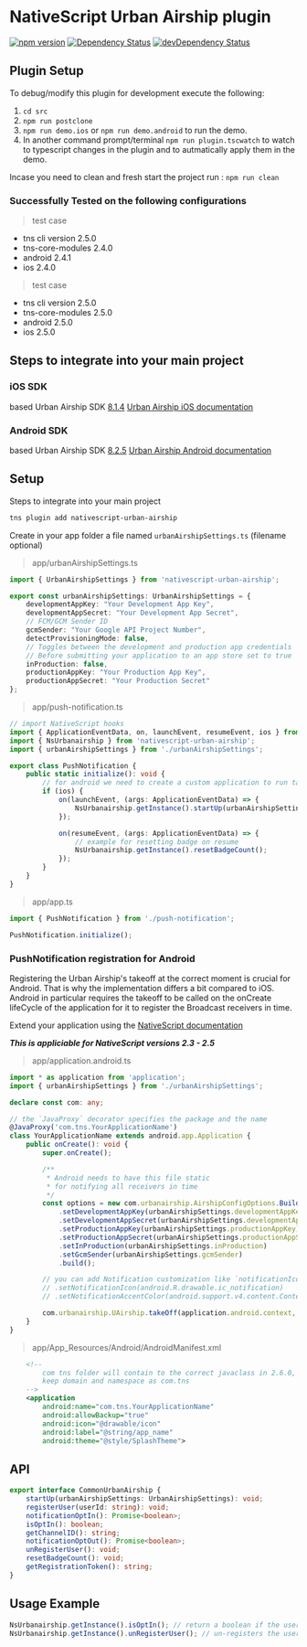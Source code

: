 # NativeScript Urban Airship plugin

[![npm version](https://img.shields.io/npm/v/nativescript-urban-airship.svg?style=flat-square)](https://www.npmjs.com/package/nativescript-urban-airship)
[![Dependency Status](https://img.shields.io/david/essent/nativescript-urban-airship.svg?style=flat-square)](https://david-dm.org/essent/nativescript-urban-airship)
[![devDependency Status](https://img.shields.io/david/dev/essent/nativescript-urban-airship.svg?style=flat-square)](https://david-dm.org/essent/nativescript-urban-airship#info=devDependencies)

## Plugin Setup
To debug/modify this plugin for development execute the following:
1. `cd src`
2. `npm run postclone`
3. `npm run demo.ios` or `npm run demo.android` to run the demo.
4. In another command prompt/terminal `npm run plugin.tscwatch` to watch to typescript changes in the plugin and to autmatically apply them in the demo.

Incase you need to clean and fresh start the project run :
`npm run clean`

### Successfully Tested on the following configurations
> test case
- tns cli version 2.5.0
- tns-core-modules 2.4.0
- android 2.4.1
- ios 2.4.0

> test case
- tns cli version 2.5.0
- tns-core-modules 2.5.0
- android 2.5.0
- ios 2.5.0

## Steps to integrate into your main project

### iOS SDK
based Urban Airship SDK [8.1.4](https://github.com/urbanairship/ios-library/releases/tag/8.1.4)
[Urban Airship iOS documentation](http://docs.urbanairship.com/platform/ios.html)

### Android SDK
based Urban Airship SDK [8.2.5](https://github.com/urbanairship/android-library/releases/tag/8.2.5)
[Urban Airship Android documentation](http://docs.urbanairship.com/platform/android.html)

## Setup
Steps to integrate into your main project

```bash
tns plugin add nativescript-urban-airship
```

Create in your app folder a file named `urbanAirshipSettings.ts` (filename optional)

> app/urbanAirshipSettings.ts

``` typescript
import { UrbanAirshipSettings } from 'nativescript-urban-airship';

export const urbanAirshipSettings: UrbanAirshipSettings = {
    developmentAppKey: "Your Development App Key",
    developmentAppSecret: "Your Development App Secret",
    // FCM/GCM Sender ID
    gcmSender: "Your Google API Project Number",
    detectProvisioningMode: false,
    // Toggles between the development and production app credentials
    // Before submitting your application to an app store set to true
    inProduction: false,
    productionAppKey: "Your Production App Key",
    productionAppSecret: "Your Production Secret"
};
```

> app/push-notification.ts

``` typescript
// import NativeScript hooks
import { ApplicationEventData, on, launchEvent, resumeEvent, ios } from 'application';
import { NsUrbanairship } from 'nativescript-urban-airship';
import { urbanAirshipSettings } from './urbanAirshipSettings';

export class PushNotification {
    public static initialize(): void {
        // for android we need to create a custom application to run takeOff during onCreate
        if (ios) {
            on(launchEvent, (args: ApplicationEventData) => {
                NsUrbanairship.getInstance().startUp(urbanAirshipSettings);
            });

            on(resumeEvent, (args: ApplicationEventData) => {
                // example for resetting badge on resume
                NsUrbanairship.getInstance().resetBadgeCount();
            });
        }
    }
}
```

> app/app.ts

``` typescript
import { PushNotification } from './push-notification';

PushNotification.initialize();
```

### PushNotification registration for Android
Registering the Urban Airship's takeoff at the correct moment is crucial for Android. That is why the implementation differs a bit compared to iOS. 
Android in particular requires the takeoff to be called on the onCreate lifeCycle of the application for it to register the Broadcast receivers in time. 

Extend your application using the [NativeScript documentation](https://docs.nativescript.org/runtimes/android/advanced-topics/extend-application-activity#extending-application)

***This is appliciable for NativeScript versions 2.3 - 2.5***

> app/application.android.ts

```typescript
import * as application from 'application';
import { urbanAirshipSettings } from './urbanAirshipSettings';

declare const com: any;

// the `JavaProxy` decorator specifies the package and the name
@JavaProxy('com.tns.YourApplicationName')
class YourApplicationName extends android.app.Application {
    public onCreate(): void {
        super.onCreate();

        /**
         * Android needs to have this file static
         * for notifying all receivers in time
         */
        const options = new com.urbanairship.AirshipConfigOptions.Builder()
            .setDevelopmentAppKey(urbanAirshipSettings.developmentAppKey)
            .setDevelopmentAppSecret(urbanAirshipSettings.developmentAppSecret)
            .setProductionAppKey(urbanAirshipSettings.productionAppKey)
            .setProductionAppSecret(urbanAirshipSettings.productionAppSecret)
            .setInProduction(urbanAirshipSettings.inProduction)
            .setGcmSender(urbanAirshipSettings.gcmSender)
            .build();

        // you can add Notification customization like `notificationIcon` here
        // .setNotificationIcon(android.R.drawable.ic_notification)
        // .setNotificationAccentColor(android.support.v4.content.ContextCompat(application.android.context, android.R.color.accent))

        com.urbanairship.UAirship.takeOff(application.android.context, options);
    }
}
```

> app/App_Resources/Android/AndroidManifest.xml

```xml
    <!--
        com tns folder will contain to the correct javaclass in 2.6.0,
        keep domain and namespace as com.tns
    -->
    <application
        android:name="com.tns.YourApplicationName"
        android:allowBackup="true"
        android:icon="@drawable/icon"
        android:label="@string/app_name"
        android:theme="@style/SplashTheme">
```

## API

``` typescript
export interface CommonUrbanAirship {
    startUp(urbanAirshipSettings: UrbanAirshipSettings): void;
    registerUser(userId: string): void;
    notificationOptIn(): Promise<boolean>;
    isOptIn(): boolean;
    getChannelID(): string;
    notificationOptOut(): Promise<boolean>;
    unRegisterUser(): void;
    resetBadgeCount(): void;
    getRegistrationToken(): string;
}
```

## Usage Example
``` typescript
NsUrbanairship.getInstance().isOptIn(); // return a boolean if the user has registered for notifications
NsUrbanairship.getInstance().unRegisterUser(); // un-registers the user from receiving notifications
```

